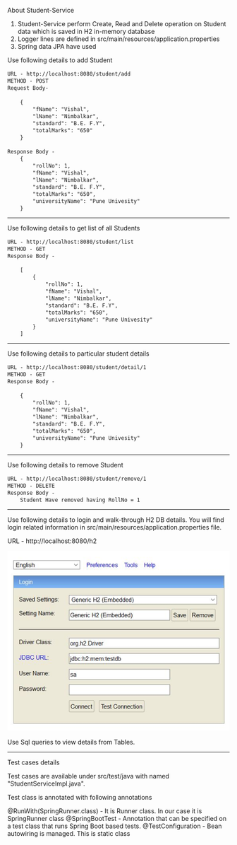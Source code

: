 About Student-Service

1.	Student-Service perform Create, Read and Delete operation on Student data which is saved in H2 in-memory database
2.	Logger lines are defined in src/main/resources/application.properties
3.	Spring data JPA have used

Use following details to add Student
	
	URL - http://localhost:8080/student/add
	METHOD - POST
	Request Body-	
		
		{
			"fName": "Vishal",
			"lName": "Nimbalkar",
			"standard": "B.E. F.Y",
			"totalMarks": "650"
		}
	
	Response Body -		
		{
		    "rollNo": 1,
		    "fName": "Vishal",
		    "lName": "Nimbalkar",
		    "standard": "B.E. F.Y",
		    "totalMarks": "650",
		    "universityName": "Pune Univesity"
		}
		
----------------------------------------------------------------------------------------------------
Use following details to get list of all Students
	
	URL - http://localhost:8080/student/list
	METHOD - GET 
	Response Body - 
		
		[
		    {
		        "rollNo": 1,
		        "fName": "Vishal",
		        "lName": "Nimbalkar",
		        "standard": "B.E. F.Y",
		        "totalMarks": "650",
		        "universityName": "Pune Univesity"
		    }
		]

----------------------------------------------------------------------------------------------------	
Use following details to particular student details
	
	URL - http://localhost:8080/student/detail/1
	METHOD - GET 
	Response Body - 
	    
	    {
	        "rollNo": 1,
	        "fName": "Vishal",
	        "lName": "Nimbalkar",
	        "standard": "B.E. F.Y",
	        "totalMarks": "650",
	        "universityName": "Pune Univesity"
	    }
	
----------------------------------------------------------------------------------------------------
Use following details to remove Student
	
	URL - http://localhost:8080/student/remove/1
	METHOD - DELETE
	Response Body -
		Student Have removed having RollNo = 1
		
		
----------------------------------------------------------------------------------------------------
Use following details to login and walk-through H2 DB details. You will find login related information in src/main/resources/application.properties file.

URL - http://localhost:8080/h2

<img src="./img/H2_Login_Screen.jpg" alt="H2 login Screen"/>


Use Sql queries to view details from Tables.


----------------------------------------------------------------------------------------------------
Test cases details

Test cases are available under src/test/java with named "StudentServiceImpl.java".

Test class is annotated with following annotations

@RunWith(SpringRunner.class) - It is Runner class. In our case it is SpringRunner class
@SpringBootTest - Annotation that can be specified on a test class that runs Spring Boot based tests.
@TestConfiguration - Bean autowiring is managed. This is static class
